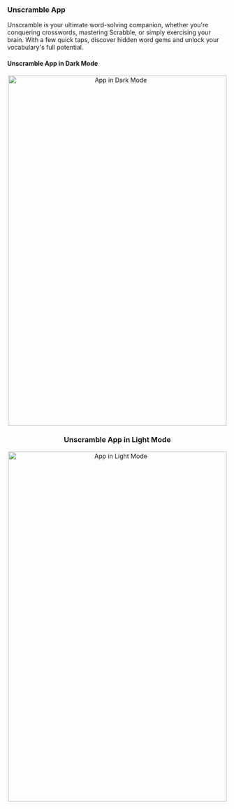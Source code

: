 ### Unscramble App

Unscramble is your ultimate word-solving companion, whether you're conquering crosswords, 
mastering Scrabble, or simply exercising your brain. With a few quick taps, 
discover hidden word gems and unlock your vocabulary's full potential.

#### Unscramble App in Dark Mode
<center>
  <img src="https://github.com/AVidhanR/Unscramble-App/assets/116101537/1858e1bd-0c48-4654-bae9-3e89ed97211e" width="500px" height="800px" alt="App in Dark Mode"/>
<h3>Unscramble App in Light Mode</h3>
  <img src="https://github.com/AVidhanR/Unscramble-App/assets/116101537/0affe026-d4e4-43a1-be89-b9d7504d4790" width="500px" height="800px" alt="App in Light Mode"/>
